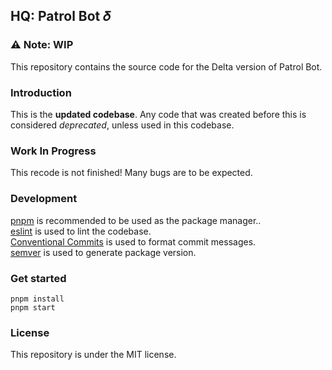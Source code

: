 ## HQ: Patrol Bot 𝛿

### ⚠️ Note: WIP

This repository contains the source code for the Delta version of Patrol Bot.

### Introduction

This is the **updated codebase**. Any code that was created before this is considered *deprecated*, unless used in this codebase.

### Work In Progress

This recode is not finished! Many bugs are to be expected.

### Development

[pnpm](https://pnpm.io) is recommended to be used as the package manager..<br />
[eslint](https://eslint.org) is used to lint the codebase.<br />
[Conventional Commits](https://www.conventionalcommits.org/en/v1.0.0/) is used to format commit messages.<br />
[semver](https://semver.org) is used to generate package version.

### Get started
```
pnpm install
pnpm start
```

### License

This repository is under the MIT license.